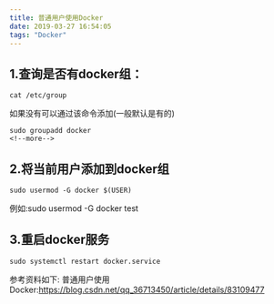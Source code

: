 ```yaml
---
title: 普通用户使用Docker
date: 2019-03-27 16:54:05
tags: "Docker"
---
```


## 1.查询是否有docker组：
```
cat /etc/group

```

如果没有可以通过该命令添加(一般默认是有的)

```
sudo groupadd docker
<!--more-->
```

## 2.将当前用户添加到docker组
```
sudo usermod -G docker $(USER)

```

例如:sudo usermod -G docker test


## 3.重启docker服务
```
sudo systemctl restart docker.service

```


参考资料如下:
普通用户使用Docker:https://blog.csdn.net/qq_36713450/article/details/83109477